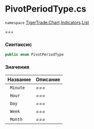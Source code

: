 
# PivotPeriodType.cs
`namespace` [TigerTrade.Chart](../../../../../TigerTrade.Chart.md).[Indicators](../../../../../TigerTrade.Chart/Indicators.md).[List](../../../../../TigerTrade.Chart/Indicators/List.md)



===

### Синтаксис
```csharp
public enum PivotPeriodType
```


### Значения
| Название | Описание |
| --- | --- |
| ` Minute` | *===* |
| ` Hour` | *===* |
| ` Day` | *===* |
| ` Week` | *===* |
| ` Month` | *===* |



